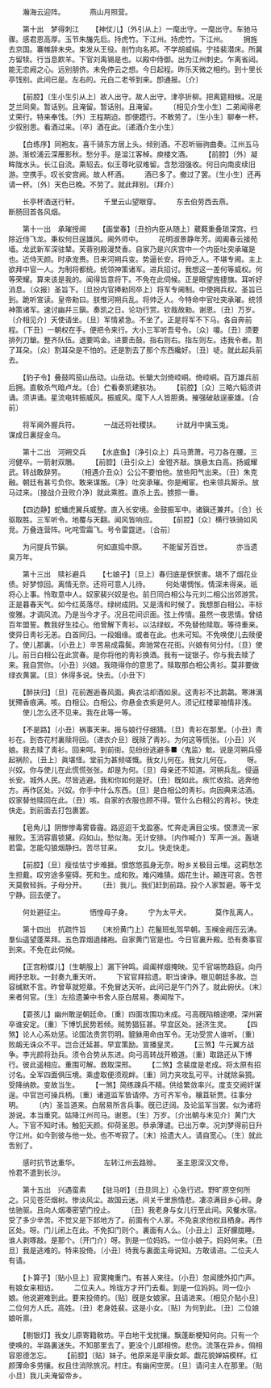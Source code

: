 <!-- { "loadSidebar": true } -->
　　瀚海云迎阵。　　　　燕山月照营。 

　　第十出　梦得刺江 
　　【神仗儿】〔外引从上〕一麾出守。一麾出守。车驰马骤。感君恩高厚。玉节朱旛先后。持虎竹。下江州。持虎竹。下江州。 
　　拥旌去京国。褰帷辞未央。束发从王役。剖竹向名邦。不学胡威绢。宁挂裴潜床。所冀方留犊。行当息飮羊。下官刘禹锡是也。以殿中侍御。出为江州刺史。乍离省闼。能无恋阙之心。远别朋侪。未免停云之想。今日起程。昨乐天微之相约。到十里长亭饯别。此间已是。左右的。元白二老爷到来。卽通报。〔介〕 

　　【前腔】〔生小生引从上〕故人出守。故人出守。津亭折柳。把离筵相候。况是芝兰同臭。暂话别。且淹留。暂话别。且淹留。 
　　〔相见介生小生〕二弟闻得老丈荣行。特来奉饯。〔外〕王程期迫。卽便趱行。不敢劳了。〔生小生〕聊奉一杯。少叙别思。看酒过来。〔卒〕酒在此。〔递酒介生小生〕 

　　【白练序】同袍友。喜千骑东方居上头。倾别酒。不忍听骊驹曲奏。江州五马游。渐蛟浦云深雁影秋。愁分手。是湓江客棹。庾楼文酒。 
　　【前腔】〔外〕凝眸陇水头。长江自流。乘轺去。似王尊叱驭难留。含愁泪强收。何日向南皮续旧游。空携手。叹长安宫阙。故人杯酒。 
　　酒已多了。撤过了罢。〔生小生〕还再请一杯。〔外〕天色已晚。不劳了。就此拜别。〔拜介〕 

　　长亭杯酒送行轩。　　　　千里云山望眼穿。 
　　东去伯劳西去燕。　　　　断肠回首各风烟。 

　　第十一出　承璀授阃 
　　【画堂春】〔丑扮内臣从随上〕葳蕤重叠琐深宫。扫除近侍飞龙。秉权何日逞雄风。阃外师中。 
　　花明淑景静年芳。阊阖春云接苑墙。龙武新军深驻辇。芙蓉别殿漫焚香。自家乃是兴庆宫中一个内臣吐突承璀是也。近侍天颜。时承宠赉。日来河朔兵变。势逼长安。将帅乏人。不堪专阃。主上欲拜中官一人。为制将都统。统领神策诸军。进兵招讨。我想这一差何等威权。何等荣耀。算来该是我的。闻得旨意将下。不免在此伺候。正是眼望旌捷旗。耳听好消息。〔众报〕圣旨下。〔旦扮内官捧勑同卒上〕将军专阃制。中使拥兵权。圣旨已到。跪听宣读。皇帝勑曰。朕惟河朔兵乱。将帅乏人。今特命中官吐突承璀。统领神策诸军。速讨幽幷三鎭。奏凯之日。论功行赏。钦哉故勑。谢恩。〔丑〕万岁。〔介相见介〕天使请坐。〔旦〕军情紧急。不坐了。正是将军不下马。各自奔前程。〔下丑〕一朝权在手。便把令来行。大小三军听吾号令。〔众〕嗄。〔丑〕须要排列刀鎗。整齐队伍。退要鸣金。进要击鼓。指右则右。指左则左。违我令者。割了耳朶。〔众〕割耳朶是不怕的。还是割去了那个东西纔好。〔丑〕唗。就此起兵前去。 

　　【豹子令】叠鼓鸣笳山岳动。山岳动。长鎗大剑倚崆峒。倚崆峒。百万雄兵前后拥。直敎杀气暗卢龙。〔合〕伫看奏凯建肤功。 
　　【前腔】〔众〕三略六韬须讲诵。须讲诵。星流电转振威风。振威风。麾下人人皆胆勇。摧强破敌逞豪雄。〔合前〕 

　　将军阃外握兵符。　　　　一战还将社稷扶。 
　　计就月中擒玉兎。　　　　谋成日裏捉金乌。 

　　第十二出　河朔交兵 
　　【水底鱼】〔净引众上〕兵马萧萧。弓刀各在腰。三河健卒。一箭射双鵰。 
　　【前腔】〔丑引众上〕金镫齐敲。旗悬太白高。扬威耀武。转战敢辞劳。 
　　〔相遇介丑众〕公公不要怕他。放些阳气出来。〔丑〕朱克融。朝廷有甚亏负你。敢来谋叛。〔净〕吐突承璀。你是阉宦。也来领兵厮杀。放马过来。〔接战介丑败介净〕就此乘胜。直杀上去。掳掠一番。 

　　【四边静】蛇蟠虎翼兵威整。直入长安境。金鼓振军中。诸鎭还兼幷。〔合〕长驱取胜。三军听令。地覆与天翻。闻风皆响应。 
　　【前腔】〔众〕横行铁骑如风竞。万叠连营阵。叱咤雪霜飞。号令雷霆迸。〔合前〕 

　　为问提兵节鎭。　　　　何如直捣中原。 
　　不能留芳百世。　　　　亦当遗臭万年。 

　　第十三出　赎衫避兵 
　　【七娘子】〔旦上〕春归底是恹恹害。塡不了烟花业债。好梦惊回。离情无奈。还将可意人儿待。 
　　何处堪惆怅。情深未得亲。祇将心上事。怜取意中人。奴家裴兴奴是也。前日同白相公与元刘二相公出郊游赏。正是暮春天气。如今红英落尽。绿树成阴。又是淸和时候了。我想那白相公。丰标俊雅。才调风流。乃是当今才子。况且花间识面。弦上传情。虽然一夜恩情。曾结百年盟誓。教我好生挂心。他曾解下靑衫。以沽绿蚁。不免替他赎取。等待重来。使异日靑衫无恙。白首同归。一段姻缘。或者在此。也未可知。不免唤使儿去赎便了。使儿那裏。〔小丑上〕辛苦易成霜鬓。奔驰常在花街。兴娘有何分付。〔旦〕使儿。前日白相公在此赏春。是你将他的靑衫换酒。我有一锭银子。你与我去赎了来。我自赏你。〔小丑〕兴娘。我晓得你的意思了。赎取那白相公靑衫。莫非要做绿衣黄裳。〔旦〕休得多说。快去。〔小丑下〕 

　　【醉扶归】〔旦〕花前邂逅春风面。典衣沽却酒如泉。这靑衫不比鹔鹴。寒淋漓犹殢香痕满。咳。白相公。白相公。你悬金衣紫是何人。须记红楼翠袖情非浅。 
　　使儿怎么还不见来。我在此等一等。 

　　【不是路】〔小丑〕祸事天来。报与娘行仔细猜。〔旦〕靑衫在那里。〔小丑〕靑衫在。到杏花村裏赎将回。〔递衣介旦〕旣赎了靑衫。为何这等慌张。〔小丑〕兴娘。我去赎了靑衫。回来呵。到前街。见纷纷逃避多■〈鬼监〉魀。说是河朔兵侵起祸阶。〔丑上〕眞堪怪。堂前为甚频嗟慨。我女儿何在。我女儿何在。 
　　呀。兴奴。你与使儿在此慌慌张张。却是为何。〔旦〕母亲还不知道。河朔兵乱。侵逼长安。城外人民。尽皆逃避。我和你如何是好。〔丑〕旣如此。疾忙收拾。逃奔他方。再作区处。兴奴。你手中什么东西。〔旦〕是白相公的靑衫。向因典来沽酒。奴家替他赎回在此。〔丑〕咳。自家的衣服也顾不得。管什么白相公的靑衫。快走快走。到前面去打包裹罢。 

　　【皂角儿】阴惨惨毒雾昏霾。路迢迢干戈盈塞。忙奔走满目尘埃。恨漂流一家摧败。玉消容眉锁黛。闷如山。愁似海。无计安排。〔内作喊介〕军声一派。轰塡若雷。怎能勾狼烟静扫。苦尽甘来。 
　　女儿。快走快走。 

　　【前腔】〔旦〕瘦怯怯寸步难捱。恨悠悠孤身无奈。盼乡关极目云埋。这羁愁怎生担戴。叹穷途多窒碍。死和生。成和败。难闪难猜。烟花生计。顚连可哀。吿苍天莫敎轻拆。子母分开。 
　　〔丑〕我儿。我们赶到前路。投个人家暂避。等干戈宁静。回去便了。 

　　何处避征尘。　　　　恓惶母子身。 
　　宁为太平犬。　　　　莫作乱离人。 

　　第十四出　抗疏忤旨 
　　〔末扮黄门上〕花鬣班虬驾早朝。玉襕金阙压云涛。羣仙遥望蓬莱拜。五色霏烟遶赭袍。自家黄门官是也。今日官裏升殿。恐有奏事官到来。不免在此伺候。 

　　【正宫粉蝶儿】〔生朝服上〕漏下钟鸣。阊阖祥烟掩映。见千官端笏趋庭。向丹阙抒忠耿。一封奏九重天听。 
　　下官官拜拾遗。职当谏诤。眼见朝廷多故。岂容缄默不言。昨曾草就短章。不免冒达天听。此间已是午门外了。就此俯伏。〔末〕来者何官。〔生〕左拾遗兼中书舍人臣白居易。奏闻陛下。 

　　【耍孩儿】幽州敢逆朝廷命。〔重〕四面攻围功未成。弓高旣陷粮途哽。深州窘卒谁安定。〔重〕下博饥民势若倾。贼势猖狂甚。早宜区处。拯济生灵。 
　　【四煞】论人心系劝惩。论国法贵赏罚明。貔貅用命由军令。无功受赏人谁听。〔重〕败衂无诛众不平。岂合迁延甚。早宜策励。宣播皇灵。 
　　【三煞】牛元翼方战争。李光颜将劲兵。须令合势从东进。向弓高转战开粮道。〔重〕取路还从下博行。彼此遥相应。重围可解。救取深邢。 
　　【二煞】念裴度是老成。将太原有招讨名。全军四面俱压境。乘虚取便须观衅。〔重〕同力夹攻乱可平。计就除枭獍。受降纳款。变故当生。 
　　【一煞】简练疎兵不精。供给繁敛率兴。度支交阙奸谋逞。中官岂可操兵柄。〔重〕诸道监军皆请停。方可齐军令。穰苴斩贾。往事分明。 
　　〔内〕圣旨道来。白居易所言兵事。旣已迂阔。及论监军当罢。似为诸将游说。本当重究。姑降江州司马。谢恩。〔生〕万岁。〔介出朝与末见介〕黄门大人。下官不知时讳。触犯天颜。仰荷圣恩。恭承薄谴。已出万幸。况刘梦得前日升守江州。如今到彼与他一处。也不岑寂了。〔末〕拾遗大人。请自宽心。〔生〕就此吿别了。 

　　感时抗节达重华。　　　　左转江州去路赊。 
　　圣主恩深汉文帝。　　　　怜君不遣到长沙。 

　　第十五出　兴遇蛮素 
　　【驻马听】〔丑旦同上〕心急行迟。野旷原空何所之。只见苍茫烟树。惨淡风尘。故国云迷。间关千里旅情悲。凄凉满目乡心碎。身怯驰驱。且向人烟凑密望门投止。 
　　〔丑〕我老身与女儿行至此间。风餐水宿。受了多少辛苦。不觉又是下邽地方了。前面有个人家。不免哀求他权且栖身。再作区处。呀。门儿闭上在此。不免扣门则个。裏面有人么。〔小丑上〕正好朦胧睡。谁人剥啄敲。是那个。〔开门介〕呀。到是一位妈妈。一位小娘子。妈妈何来。〔丑旦〕我是逃难的。特来投倚。〔小丑〕待我与裏面主母说知。方敢请进。二位夫人有请。 

　　【卜算子】〔贴小旦上〕寂寞掩重门。有甚人来往。〔小丑〕忽闻牕外扣门声。有娘女来相访。 
　　二位夫人。玲珑方才开门去看。到是一位妈妈。同一位小娘。他说避难到此。要来投倚的。〔贴〕旣是女娘家。且请进来。〔相见介贴小旦〕二位何方人氏。高姓。〔丑〕老身姓裴。这是小女。〔贴〕为何到此。〔丑〕二位娘娘听禀。 

　　【剔银灯】我女儿原寄籍敎坊。平白地干戈扰攘。飘蓬断梗知何向。只有一个使唤的。半路裏迷失。不知那里去了。更没个儿郞相傍。悲伤。流落在异乡。倘相容恩德怎忘。 
　　【前腔】〔贴〕妹子。他原来是平康女郞。觑花貌婵娟模样。红颜薄命多劳攘。权且住消除旅况。村庄。有幽闲空房。〔旦〕请问主人在那里。〔贴小旦〕我儿夫淹留帝乡。 
